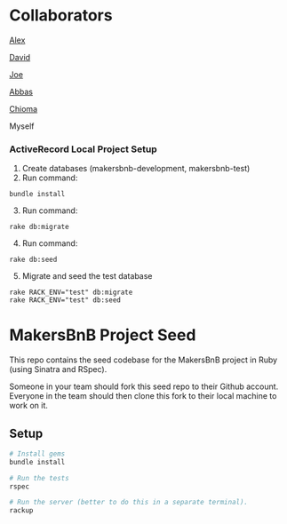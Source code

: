 # Collaborators 
[Alex](https://github.com/abodian)

[David](https://github.com/sirdavy)

[Joe](https://github.com/josephburgess)

[Abbas](https://github.com/IAmNotAbbas)

[Chioma](https://github.com/UserChi)

Myself


### ActiveRecord Local Project Setup

1. Create databases (makersbnb-development, makersbnb-test)
2. Run command:

```
bundle install
```
3. Run command:

```
rake db:migrate
```
4. Run command:

```
rake db:seed
```
5. Migrate and seed the test database
```
rake RACK_ENV="test" db:migrate
rake RACK_ENV="test" db:seed
```



# MakersBnB Project Seed

This repo contains the seed codebase for the MakersBnB project in Ruby (using Sinatra and RSpec).

Someone in your team should fork this seed repo to their Github account. Everyone in the team should then clone this fork to their local machine to work on it.

## Setup

```bash
# Install gems
bundle install

# Run the tests
rspec

# Run the server (better to do this in a separate terminal).
rackup
```
